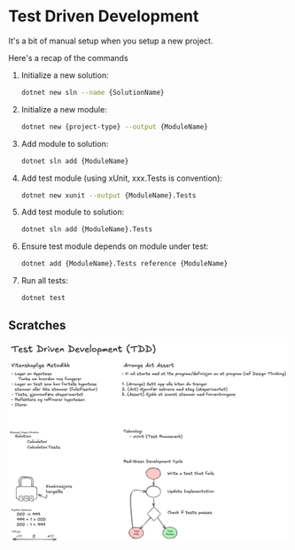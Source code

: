 # Test Driven Development

It's a bit of manual setup when you setup a new project.

Here's a recap of the commands

1. Initialize a new solution:

    ```sh
    dotnet new sln --name {SolutionName}
    ```

2. Initialize a new module:

    ```sh
    dotnet new {project-type} --output {ModuleName}
    ```

3. Add module to solution:

    ```sh
    dotnet sln add {ModuleName}
    ```

4. Add test module (using xUnit, xxx.Tests is convention):

    ```sh
    dotnet new xunit --output {ModuleName}.Tests
    ```

5. Add test module to solution:

    ```sh
    dotnet sln add {ModuleName}.Tests
    ```    

6. Ensure test module depends on module under test:

    ```sh
    dotnet add {ModuleName}.Tests reference {ModuleName}
    ```

7. Run all tests:

    ```sh
    dotnet test
    ```

## Scratches

![Scratches from class](/Docs/test-driven-development-foundations.png)
